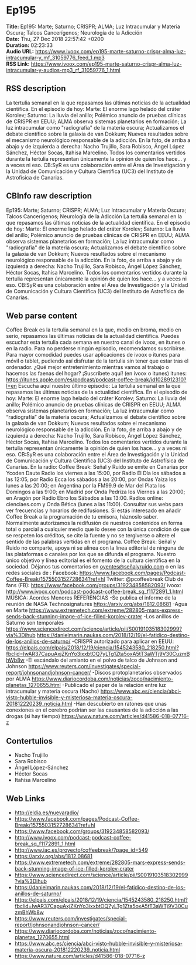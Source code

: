 # Ep195  
**Title:** Ep195: Marte; Saturno; CRISPR; ALMA; Luz Intracumular y Materia Oscura; Talcos Cancerígenos; Neurología de la Adicción  
**Date:** Thu, 27 Dec 2018 22:57:42 +0200  
**Duration:** 02:23:33  
**Audio URL:** https://www.ivoox.com/ep195-marte-saturno-crispr-alma-luz-intracumular-y_mf_31059776_feed_1.mp3  
**RSS Link:** https://www.ivoox.com/ep195-marte-saturno-crispr-alma-luz-intracumular-y-audios-mp3_rf_31059776_1.html  

## RSS description
La tertulia semanal en la que repasamos las últimas noticias de la actualidad científica. En el episodio de hoy: Marte: El enorme lago helado del cráter Korolev; Saturno: La lluvia del anillo; Polémico anuncio de pruebas clínicas de CRISPR en EEUU; ALMA observa sistemas planetarios en formación; La luz intracumular como "radiografía" de la materia oscura; Actualizamos el debate científico sobre la galaxia de van Dokkum; Nuevos resultados sobre el mecanismo neurológico responsable de la adicción. En la foto, de arriba a abajo y de izquierda a derecha: Nacho Trujillo, Sara Robisco, Ángel López Sánchez, Héctor Socas, Itahisa Marcelino. Todos los comentarios vertidos durante la tertulia representan únicamente la opinión de quien los hace… y a veces ni eso. CB:SyR es una colaboración entre el Área de Investigación y la Unidad de Comunicación y Cultura Científica (UC3) del Instituto de Astrofísica de Canarias.

## CBInfo raw description
Ep195: Marte; Saturno; CRISPR; ALMA; Luz Intracumular y Materia Oscura; Talcos Cancerígenos; Neurología de la Adicción
La tertulia semanal en la que repasamos las últimas noticias de la actualidad científica. En el episodio de hoy: Marte: El enorme lago helado del cráter Korolev; Saturno: La lluvia del anillo; Polémico anuncio de pruebas clínicas de CRISPR en EEUU; ALMA observa sistemas planetarios en formación; La luz intracumular como "radiografía" de la materia oscura; Actualizamos el debate científico sobre la galaxia de van Dokkum; Nuevos resultados sobre el mecanismo neurológico responsable de la adicción. En la foto, de arriba a abajo y de izquierda a derecha: Nacho Trujillo, Sara Robisco, Ángel López Sánchez, Héctor Socas, Itahisa Marcelino. Todos los comentarios vertidos durante la tertulia representan únicamente la opinión de quien los hace… y a veces ni eso. CB:SyR es una colaboración entre el Área de Investigación y la Unidad de Comunicación y Cultura Científica (UC3) del Instituto de Astrofísica de Canarias.


## Web parse content
Coffee Break es la tertulia semanal en la que, medio en broma, medio en serio, repasamos las últimas noticias de la actualidad científica. Puedes escuchar esta tertulia cada semana en nuestro canal de ivoox, en itunes o en la radio. Para no perderse ningún episodio, recomendamos suscribirse. Para mayor comodidad puedes usar aplicaciones de ivoox o itunes para móvil o tablet, pudiendo así disfrutar de la tertulia sin tener que estar tras el ordenador. ¿Qué mejor entretenimiento mientras vamos al trabajo o hacemos las faenas del hogar? ¡Suscríbete aquí! (en ivoox o itunes) itunes: https://itunes.apple.com/es/podcast/podcast-coffee-break/id1028912310?l=en Escucha aquí nuestro último episodio: La tertulia semanal en la que repasamos las últimas noticias de la actualidad científica. En el episodio de hoy: Marte: El enorme lago helado del cráter Korolev; Saturno: La lluvia del anillo; Polémico anuncio de pruebas clínicas de CRISPR en EEUU; ALMA observa sistemas planetarios en formación; La luz intracumular como “radiografía” de la materia oscura; Actualizamos el debate científico sobre la galaxia de van Dokkum; Nuevos resultados sobre el mecanismo neurológico responsable de la adicción. En la foto, de arriba a abajo y de izquierda a derecha: Nacho Trujillo, Sara Robisco, Ángel López Sánchez, Héctor Socas, Itahisa Marcelino. Todos los comentarios vertidos durante la tertulia representan únicamente la opinión de quien los hace… y a veces ni eso. CB:SyR es una colaboración entre el Área de Investigación y la Unidad de Comunicación y Cultura Científica (UC3) del Instituto de Astrofísica de Canarias. En la radio: Coffee Break: Señal y Ruido se emite en Canarias por Ycoden Daute Radio los viernes a las 15:00, por Radio El Día los sábados a las 12:05, por Radio Ecca los sábados a las 20:00, por Ondas Yaiza los lunes a las 20:00; en Argentina por la FM99.9 de Mar del Plata los Domingos a las 9:00; en Madrid por Onda Pedriza los Viernes a las 20:00; en Aragón por Radio Ebro los Sábados a las 13:00. Radios online: cienciaes.com y Onda Bética (lunes a las 11:00). Consultar sus webs para ver frecuencias y horarios de redifusiones. Si estás interesado en añadir Coffee Break a la programación de tu emisora, háznoslo saber. Normalmente autorizamos la redifusión de nuestros contenidos en forma total o parcial a cualquier medio que lo desee con la única condición de que se respeten los créditos, se cite la fuente y no se tergiverse o altere el sentido de las palabras vertidas en el programa. Coffee Break: Señal y Ruido no comparte, apoya ni se alinea con la línea editorial de ninguna de las plataformas o canales por los que se difunda el programa. Nuestro único objetivo y línea editorial es el fomento de la cultura científica en la sociedad. Déjanos tus comentarios en oyentes@señalyruido.com o en las redes sociales de : Facebook: https://www.facebook.com/pages/Podcast-Coffee-Break/1575503152728634?ref=hl Twitter: @pcoffeebreak Club de fans (FB): https://www.facebook.com/groups/319234858582093/ ivoox: http://www.ivoox.com/podcast-podcast-coffee-break_sq_f1172891_1.html MÚSICA: Acordes Menores REFERENCIAS -Se publica el informe de la reunión de NASA Technosignatures https://arxiv.org/abs/1812.08681 -Agua en Marte https://www.extremetech.com/extreme/282805-mars-express-sends-back-stunning-image-of-ice-filled-korolev-crater -Los anillos de Saturno son temporales https://www.sciencedirect.com/science/article/pii/S0019103518302999?via%3Dihub https://danielmarin.naukas.com/2018/12/19/el-fatidico-destino-de-los-anillos-de-saturno/ -CRISPR autorizado para aplicar en EEUU: https://elpais.com/elpais/2018/12/19/ciencia/1545243580_218250.html?fbclid=IwAR37CapuAxjZKnYo3ixxbtOQ7yLTg1Zta5oxA5tT3aWTj9V30CuzmBhWb8w -El escándalo del amianto en el polvo de talco de Johnson and Johnson https://www.reuters.com/investigates/special-report/johnsonandjohnson-cancer/ -Discos protoplanetarios observados por ALMA https://www.diariocordoba.com/noticias/zoco/nacimiento-planetas_1270655.html -Publicado el paper de la relación entre luz intracumular y materia oscura (Nacho) https://www.abc.es/ciencia/abci-visto-hubble-invisible-y-misteriosa-materia-oscura-201812220239_noticia.html -Han descubierto en ratones que unas conexiones en el cerebro podrían ser las causantes de la adicción a las drogas (si hay tiempo) https://www.nature.com/articles/d41586-018-07716-z

## Contertulios
- Nacho Trujillo
- Sara Robisco
- Ángel López-Sánchez
- Héctor Socas
- Itahisa Marcelino
## Web Links
- http://eldia.es/nuevaradio/
- https://www.facebook.com/pages/Podcast-Coffee-Break/1575503152728634?ref=hl
- https://www.facebook.com/groups/319234858582093/
- http://www.ivoox.com/podcast-podcast-coffee-break_sq_f1172891_1.html
- http://www.iac.es/proyecto/coffeebreak/?page_id=549
- https://arxiv.org/abs/1812.08681
- https://www.extremetech.com/extreme/282805-mars-express-sends-back-stunning-image-of-ice-filled-korolev-crater
- https://www.sciencedirect.com/science/article/pii/S0019103518302999?via%3Dihub
- https://danielmarin.naukas.com/2018/12/19/el-fatidico-destino-de-los-anillos-de-saturno/
- https://elpais.com/elpais/2018/12/19/ciencia/1545243580_218250.html?fbclid=IwAR37CapuAxjZKnYo3ixxbtOQ7yLTg1Zta5oxA5tT3aWTj9V30CuzmBhWb8w
- https://www.reuters.com/investigates/special-report/johnsonandjohnson-cancer/
- https://www.diariocordoba.com/noticias/zoco/nacimiento-planetas_1270655.html
- https://www.abc.es/ciencia/abci-visto-hubble-invisible-y-misteriosa-materia-oscura-201812220239_noticia.html
- https://www.nature.com/articles/d41586-018-07716-z